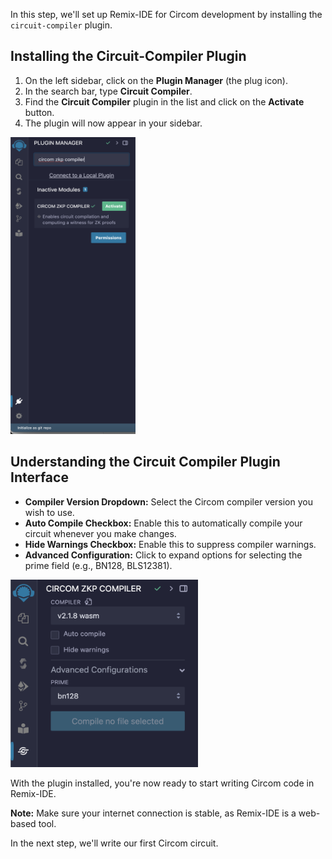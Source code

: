 In this step, we'll set up Remix-IDE for Circom development by installing the `circuit-compiler` plugin.

## Installing the Circuit-Compiler Plugin

1. On the left sidebar, click on the **Plugin Manager** (the plug icon).
2. In the search bar, type **Circuit Compiler**.
3. Find the **Circuit Compiler** plugin in the list and click on the **Activate** button.
4. The plugin will now appear in your sidebar.

<img src="images/install_plugin.png" width=200 height=475>

## Understanding the Circuit Compiler Plugin Interface

- **Compiler Version Dropdown:** Select the Circom compiler version you wish to use.
- **Auto Compile Checkbox:** Enable this to automatically compile your circuit whenever you make changes.
- **Hide Warnings Checkbox:** Enable this to suppress compiler warnings.
- **Advanced Configuration:** Click to expand options for selecting the prime field (e.g., BN128, BLS12381).

<img src="images/compiler_interface.png" width=300 height=300>

With the plugin installed, you're now ready to start writing Circom code in Remix-IDE.

**Note:** Make sure your internet connection is stable, as Remix-IDE is a web-based tool.

In the next step, we'll write our first Circom circuit.
